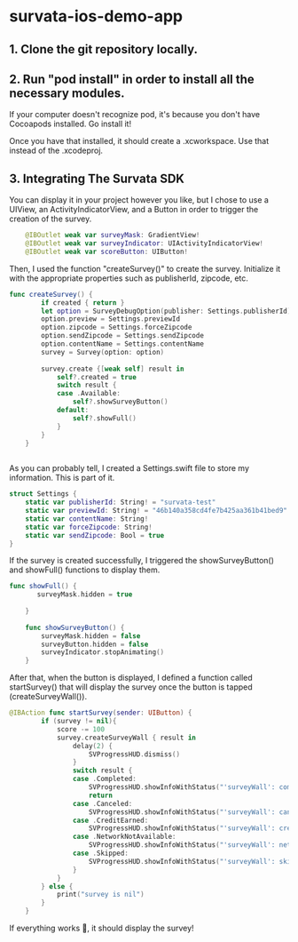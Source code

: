 # survata-ios-demo-app

## 1. Clone the git repository locally. 

## 2. Run "pod install" in order to install all the necessary modules. 
If your computer doesn't recognize pod, it's because you don't have Cocoapods installed. Go install it!

Once you have that installed, it should create a .xcworkspace. Use that instead of the .xcodeproj. 

## 3. Integrating The Survata SDK
You can display it in your project however you like, but I chose to use a UIView, an ActivityIndicatorView, and a Button in order to trigger the creation of the survey. 
```swift
    @IBOutlet weak var surveyMask: GradientView!
    @IBOutlet weak var surveyIndicator: UIActivityIndicatorView!
    @IBOutlet weak var scoreButton: UIButton!
```
Then, I used the function "createSurvey()" to create the survey. Initialize it with the appropriate properties such as publisherId, zipcode, etc. 

```swift
func createSurvey() {
        if created { return }
        let option = SurveyDebugOption(publisher: Settings.publisherId)
        option.preview = Settings.previewId
        option.zipcode = Settings.forceZipcode
        option.sendZipcode = Settings.sendZipcode
        option.contentName = Settings.contentName
        survey = Survey(option: option)
        
        survey.create {[weak self] result in
            self?.created = true
            switch result {
            case .Available:
                self?.showSurveyButton()
            default:
                self?.showFull()
            }
        }
    }
    
```
As you can probably tell, I created a Settings.swift file to store my information. This is part of it.
```swift
struct Settings {
	static var publisherId: String! = "survata-test"
	static var previewId: String! = "46b140a358cd4fe7b425aa361b41bed9"
	static var contentName: String!
	static var forceZipcode: String!
	static var sendZipcode: Bool = true
}
```

If the survey is created successfully, I triggered the showSurveyButton() and showFull() functions to display them.
```swift
func showFull() {
       surveyMask.hidden = true
    
    }
    
    func showSurveyButton() {
        surveyMask.hidden = false
        surveyButton.hidden = false
        surveyIndicator.stopAnimating()
    }
```
After that, when the button is displayed, I defined a function called startSurvey() that will display the survey once the button is tapped (createSurveyWall()). 
```swift
@IBAction func startSurvey(sender: UIButton) {
        if (survey != nil){
            score -= 100
            survey.createSurveyWall { result in
                delay(2) {
                    SVProgressHUD.dismiss()
                }
                switch result {
                case .Completed:
                    SVProgressHUD.showInfoWithStatus("'surveyWall': completed")
                    return
                case .Canceled:
                    SVProgressHUD.showInfoWithStatus("'surveyWall': canceled")
                case .CreditEarned:
                    SVProgressHUD.showInfoWithStatus("'surveyWall': credit earned")
                case .NetworkNotAvailable:
                    SVProgressHUD.showInfoWithStatus("'surveyWall': network not available")
                case .Skipped:
                    SVProgressHUD.showInfoWithStatus("'surveyWall': skipped")
                }
            }
        } else {
            print("survey is nil")
        }
    }
```

If everything works 🙏, it should display the survey!





